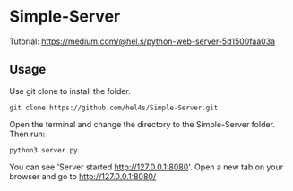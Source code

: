 # Simple-Server
Tutorial: https://medium.com/@hel.s/python-web-server-5d1500faa03a


## Usage
Use git clone to install the folder. 
```
git clone https://github.com/hel4s/Simple-Server.git
```



Open the terminal  and change the directory to the Simple-Server folder. Then run:

```
python3 server.py
```

You can see 'Server started http://127.0.0.1:8080'. Open a new tab on your browser and go to http://127.0.0.1:8080/
